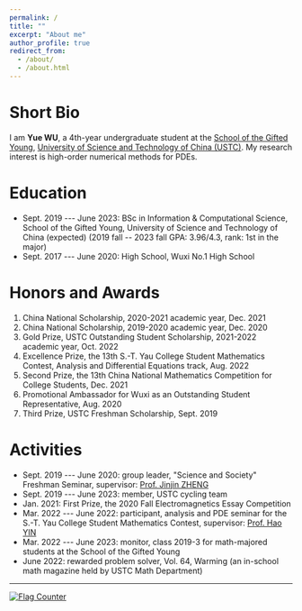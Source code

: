```yaml
---
permalink: /
title: ""
excerpt: "About me"
author_profile: true
redirect_from: 
  - /about/
  - /about.html
---
```



Short Bio
===

I am **Yue WU**, a 4th-year undergraduate student at the [School of the Gifted Young](http://en.scgy.ustc.edu.cn/), [University of Science and Technology of China (USTC)](http://en.ustc.edu.cn/). My research interest is high-order numerical methods for PDEs. 


Education
===

* Sept. 2019 --- June 2023: BSc in Information & Computational Science, School of the Gifted Young, University of Science and Technology of China (expected) (2019 fall -- 2023 fall GPA: 3.96/4.3, rank: 1st in the major) 
* Sept. 2017 --- June 2020: High School, Wuxi No.1 High School 


Honors and Awards
===

1. China National Scholarship, 2020-2021 academic year, Dec. 2021 
2. China National Scholarship, 2019-2020 academic year, Dec. 2020 
3. Gold Prize, USTC Outstanding Student Scholarship, 2021-2022 academic year, Oct. 2022 
4. Excellence Prize, the 13th S.-T. Yau College Student Mathematics Contest, Analysis and Differential Equations track, Aug. 2022 
5. Second Prize, the 13th China National Mathematics Competition for College Students, Dec. 2021 
6. Promotional Ambassador for Wuxi as an Outstanding Student Representative, Aug. 2020 
7. Third Prize, USTC Freshman Scholarship, Sept. 2019 


Activities
===

* Sept. 2019 --- June 2020: group leader, "Science and Society" Freshman Seminar, supervisor: [Prof. Jinjin ZHENG](http://staff.ustc.edu.cn/~jjzheng/) 
* Sept. 2019 --- June 2023: member, USTC cycling team 
* Jan. 2021: First Prize, the 2020 Fall Electromagnetics Essay Competition 
* Mar. 2022 --- June 2022: participant, analysis and PDE seminar for the S.-T. Yau College Student Mathematics Contest, supervisor: [Prof. Hao YIN](http://staff.ustc.edu.cn/~haoyin/) 
* Mar. 2022 --- June 2023: monitor, class 2019-3 for math-majored students at the School of the Gifted Young 
* June 2022: rewarded problem solver, Vol. 64, Warming (an in-school math magazine held by USTC Math Department) 

---

<a href="https://info.flagcounter.com/21GO"><img src="https://s01.flagcounter.com/map/21GO/size_s/txt_000000/border_CCCCCC/pageviews_1/viewers_0/flags_0/" alt="Flag Counter" border="0"></a>
